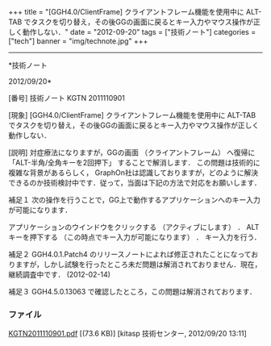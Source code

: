 ﻿+++
title = "[GGH4.0/ClientFrame] クライアントフレーム機能を使用中に ALT-TAB でタスクを切り替え，その後GGの画面に戻るとキー入力やマウス操作が正しく動作しない．"
date = "2012-09-20"
tags = ["技術ノート"]
categories = ["tech"]
banner = "img/technote.jpg"
+++

-----------------------------------------------------------------------------------------------------------------------------

*技術ノート

2012/09/20*


[番号]
技術ノート KGTN 2011110901

[現象]
[GGH4.0/ClientFrame] クライアントフレーム機能を使用中に ALT-TAB
でタスクを切り替え，その後GGの画面に戻るとキー入力やマウス操作が正しく動作しない．

[説明]
対症療法になりますが，GGの画面 （クライアントフレーム） へ復帰に
「ALT-半角/全角キーを2回押下」 することで解消します．
この問題は技術的に複雑な背景があるらしく，
GraphOn社は認識しておりますが，どのように解決できるのか技術検討中です．従って，当面は下記の方法で対応をお願いします．

補足１
次の操作を行うことで，GG上で動作するアプリケーションへのキー入力が可能になります．

アプリケーションのウインドウをクリックする （アクティブにします） ．
ALTキーを押下する （この時点でキー入力が可能になります） ．
キー入力を行う．

補足２
GGH4.0.1.Patch4
のリリースノートによれば修正されたことになっておりますが，しかし試験を行ったところ未だ問題は解消されておりません．現在，継続調査中です．
(2012-02-14)

補足３
GGH4.5.0.13063 で確認したところ，この問題は解消されております．


### ファイル

 
 


[KGTN2011110901.pdf](http://techreport.kitasp.net/attachments/download/694/KGTN2011110901.pdf)
 [(73.6 KB)] [kitasp 技術センター, 2012/09/20
13:11]


 


 

